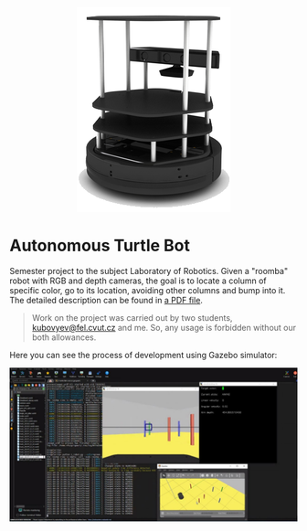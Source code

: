 <p align="center">
  <img src="turtlebot.png" />
</p>

# Autonomous Turtle Bot

Semester project to the subject Laboratory of Robotics. Given a "roomba" robot with RGB and depth cameras, the goal is to locate a column of specific color, 
go to its location, avoiding other columns and bump into it. The detailed description can be found in [a PDF file](https://github.com/poludmik/LAR_Robot_Project_.Poludin_Kubov./blob/master/project_description.pdf).
> Work on the project was carried out by two students, kubovyev@fel.cvut.cz and me. So, any usage is forbidden without our both allowances.

Here you can see the process of development using Gazebo simulator:

<p align="center">
  <img src="developing_process.png" />
</p>



